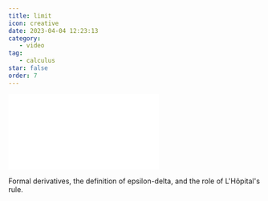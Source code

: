 ```yaml
---
title: limit
icon: creative
date: 2023-04-04 12:23:13
category:
   - video
tag:
   - calculus
star: false
order: 7
---
```



<div class="video-container">
   <iframe src="//player.bilibili.com/player.html?aid=909596812&bvid=BV1jM4y1m7VH&cid=1082407174&page=1" scrolling="no" border="0" frameborder="no" framespacing="0" allowfullscreen=" true"> </iframe>
</div>

Formal derivatives, the definition of epsilon-delta, and the role of L'Hôpital's rule.
